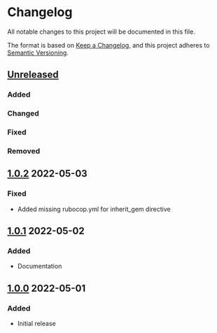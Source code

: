 # Changelog
All notable changes to this project will be documented in this file.

The format is based on [Keep a Changelog](https://keepachangelog.com/en/1.0.0/),
and this project adheres to [Semantic Versioning](https://semver.org/spec/v2.0.0.html).

## [Unreleased]
### Added

### Changed

### Fixed

### Removed

## [1.0.2] 2022-05-03
### Fixed
* Added missing rubocop.yml for inherit_gem directive

## [1.0.1] 2022-05-02
### Added
* Documentation

## [1.0.0] 2022-05-01
### Added
* Initial release

[Unreleased]: https://github.com/rubocop-semver/rubocop-ruby3_0/compare/v1.0.2...HEAD
[1.0.2]: https://github.com/rubocop-semver/rubocop-ruby3_0/compare/v1.0.1...v1.0.2
[1.0.1]: https://github.com/rubocop-semver/rubocop-ruby3_0/compare/v1.0.0...v1.0.1
[1.0.0]: https://github.com/rubocop-semver/rubocop-ruby3_0/compare/251b24f1147b3a42a16465663be1f08c93e8affc...v1.0.0
